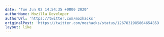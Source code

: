 ```yaml
---
date: 'Tue Jun 02 14:54:35 +0000 2020'
authorName: Mozilla Developer
authorUrl: 'https://twitter.com/mozhacks'
originalPost: 'https://twitter.com/mozhacks/status/1267831985864654853'
layout: like
---
```

